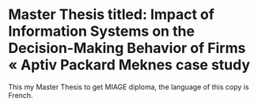 # Master Thesis titled:  Impact of Information Systems on the Decision-Making Behavior of Firms « Aptiv Packard Meknes case study
This my Master Thesis to get MIAGE diploma, the language of this copy is French.
